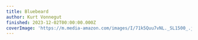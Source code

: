 ```yaml
---
title: Bluebeard
author: Kurt Vonnegut
finished: 2023-12-02T00:00:00.000Z
coverImage: 'https://m.media-amazon.com/images/I/71k5Quu7vNL._SL1500_.jpg'
---
```

